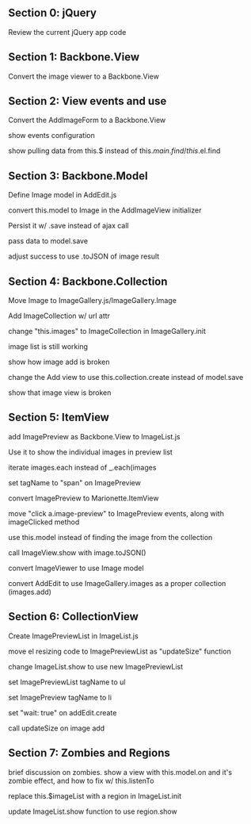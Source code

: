## Section 0: jQuery

Review the current jQuery app code

## Section 1: Backbone.View

Convert the image viewer to a Backbone.View

## Section 2: View events and use

Convert the AddImageForm to a Backbone.View

show events configuration

show pulling data from this.$ instead of this.$main.find / this.$el.find

## Section 3: Backbone.Model

Define Image model in AddEdit.js

convert this.model to Image in the AddImageView initializer

Persist it w/ .save instead of ajax call

pass data to model.save

adjust success to use .toJSON of image result

## Section 4: Backbone.Collection

Move Image to ImageGallery.js/ImageGallery.Image

Add ImageCollection w/ url attr

change "this.images" to ImageCollection in ImageGallery.init

image list is still working

show how image add is broken

change the Add view to use this.collection.create instead of model.save

show that image view is broken

## Section 5: ItemView

add ImagePreview as Backbone.View to ImageList.js

Use it to show the individual images in preview list

iterate images.each instead of _.each(images

set tagName to "span" on ImagePreview

convert ImagePreview to Marionette.ItemView

move "click a.image-preview" to ImagePreview events, along with imageClicked method

use this.model instead of finding the image from the collection

call ImageView.show with image.toJSON()

convert ImageViewer to use Image model

convert AddEdit to use ImageGallery.images as a proper collection (images.add)

## Section 6: CollectionView

Create ImagePreviewList in ImageList.js

move el resizing code to ImagePreviewList as "updateSize" function

change ImageList.show to use new ImagePreviewList

set ImagePreviewList tagName to ul

set ImagePreview tagName to li

set "wait: true" on addEdit.create

call updateSize on image add

## Section 7: Zombies and Regions

brief discussion on zombies. show a view with this.model.on and it's zombie effect, and how to fix w/ this.listenTo

replace this.$imageList with a region in ImageList.init

update ImageList.show function to use region.show
